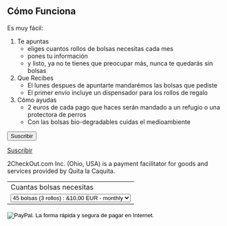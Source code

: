 ## Cómo Funciona

Es muy fácil:

1. Te apuntas
    - eliges cuantos rollos de bolsas necesitas cada mes
    - pones tu información
    - y listo, ya no te tienes que preocupar más, nunca te quedarás sin bolsas
2. Que Recibes
    - El lunes despues de apuntarte mandarémos las bolsas que pediste
    - El primer envío incluye un dispensador para los rollos de regalo
3. Cómo ayudas
    - 2 euros de cada pago que haces serán mandado a un refugio o una protectora de perros
    - Con las bolsas bio-degradables cuidas el medioambiente


<form action="https://www.2checkout.com/checkout/purchase" method="post">
	<p>
		<input name="submit" type="submit" value="Suscribir">
	</p>
</form>

<a href="https://www.2checkout.com/checkout/purchase?sid=1964124&quantity=1&product_id=1">Suscribir</a>

<p>2CheckOut.com Inc. (Ohio, USA) is a payment facilitator for goods and services provided by Quita la Caquita.</p>

<form action="https://www.paypal.com/cgi-bin/webscr" method="post">
<input type="hidden" name="cmd" value="_s-xclick">
<input type="hidden" name="hosted_button_id" value="RQW2G36KVEAXY">
<table>
<tr><td><input type="hidden" name="on0" value="Cuantas bolsas necesitas">Cuantas bolsas necesitas</td></tr><tr><td><select name="os0">
	<option value="45 bolsas (3 rollos)">45 bolsas (3 rollos) : &10,00 EUR - monthly</option>
	<option value="60 bolsas (4 rollos)">60 bolsas (4 rollos) : &11,00 EUR - monthly</option>
	<option value="75 bolsas (5 rollos)">75 bolsas (5 rollos) : &12,00 EUR - monthly</option>
</select> </td></tr>
</table>
<input type="hidden" name="currency_code" value="EUR">
<input type="image" src="https://www.paypalobjects.com/es_ES/ES/i/btn/btn_subscribeCC_LG.gif" border="0" name="submit" alt="PayPal. La forma rápida y segura de pagar en Internet.">
<img alt="" border="0" src="https://www.paypalobjects.com/en_US/i/scr/pixel.gif" width="1" height="1">
</form>


[title: Como Funciona]: /
[menu: Como Funciona]: /
[menu-locgroup: main]: /
[order: 20]: /
